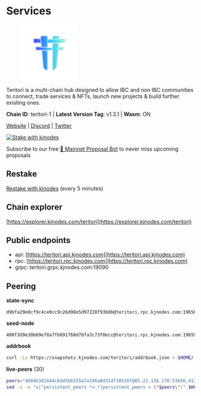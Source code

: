 # Services

<figure><img src="https://raw.githubusercontent.com/kj89/cosmos-images/main/logos/teritori.png" width="150" alt=""><figcaption></figcaption></figure>

Teritori is a multi-chain hub designed to allow IBC and non IBC communities  to connect, trade services & NFTs, launch new projects & build further existing ones.

**Chain ID**: teritori-1 | **Latest Version Tag**: v1.3.1 | **Wasm**: ON

[Website](https://teritori.com) | [Discord](https://discord.gg/teritori) | [Twitter](https://twitter.com/TeritoriNetwork)

[![Stake with kjnodes](https://i.ibb.co/cr44Q8j/button-stake-with-kjnodes.png)](https://restake.app/teritori/torivaloper184ln03hkpt75uhrrr26f66kvcqvf4yn4nc2xjm)

Subscribe to our free [🤖 Mainnet Proposal Bot](https://t.me/kjnodes_proposal_bot) to never miss upcoming proposals

## Restake

[Restake with kjnodes](https://restake.app/teritori/torivaloper184ln03hkpt75uhrrr26f66kvcqvf4yn4nc2xjm) (every 5 minutes)
## Chain explorer
[https://explorer.kjnodes.com/teritori](https://explorer.kjnodes.com/teritori)

## Public endpoints

* api: [https://teritori.api.kjnodes.com](https://teritori.api.kjnodes.com)
* rpc: [https://teritori.rpc.kjnodes.com](https://teritori.rpc.kjnodes.com)
* grpc: teritori.grpc.kjnodes.com:19090

## Peering

**state-sync**

```text
d9bfa29e0cf9c4ce0cc9c26d98e5d97228f93b0b@teritori.rpc.kjnodes.com:19656
```

**seed-node**

```text
400f3d9e30b69e78a7fb891f60d76fa3c73f0ecc@teritori.rpc.kjnodes.com:19659
```

**addrbook**
```bash
curl -Ls https://snapshots.kjnodes.com/teritori/addrbook.json > $HOME/.teritorid/config/addrbook.json
```

**live-peers** (30)
```bash
peers="4b04b3d164dc6dd5bb555a7a106a8d314f30516f@65.21.136.170:53656,412afea7f33f6f91c85f8d149eff81acb6624bb3@195.201.63.87:42656,ebc272824924ea1a27ea3183dd0b9ba713494f83@95.214.52.139:27166,d9bfa29e0cf9c4ce0cc9c26d98e5d97228f93b0b@65.109.88.38:19656,e1b058e5cfa2b836ddaa496b10911da62dcf182e@138.201.8.248:26656,409c8a2b94d3835419127521347355ae47f07dd3@5.181.190.157:27656,e726816f42831689eab9378d5d577f1d06d25716@176.9.188.21:26656,2b4f46e601fb4ede2a0c98976337e3afdaa50dac@65.108.238.102:15956,ce3baba928ae06cd3ff0af20aec888a82ddffef7@54.37.129.171:26656,3bd3a20d7c8a26a20927289a7a6bffecf71de53e@51.81.155.97:10856,15e7d5ef19a373da5ca7aebbe3b57203f21e0a07@198.244.179.127:26656,b336b83d9bab0b8cf96a3833efcbc196fab63fdd@212.95.51.215:36656,63c28f10976800fd783930067d3d3a4eef358b28@173.215.85.171:20070,41caa4106f68977e3a5123e56f57934a2d34a1c1@185.16.38.210:27166,c670830fdf60374f008fa4a4eb851deddcdaef5b@65.109.88.107:46656,0b27217386756577e1eadf00c4169dc8f041e522@51.210.7.219:26656,11f78b7959eb7454ed6ec2bd77a3f45491463fc8@162.19.89.8:10756,6fd88e2143e6d4ba02a7f745565120df18e84699@109.236.80.46:26656,6085c32b26fb1baa4b16b426f5d56f2fff81cfc7@135.181.165.246:26656,8e1e342208f400bb10677617d4f08b31a3b48877@138.201.61.159:26656,e3374c3d25a36f06662fa150043e5e6529d11570@88.198.32.17:31656,526d8c7c44f59be9a39d7463c576b68c0db23174@65.108.234.23:15956,17308ce7e097819743a01c0d30fedaa27e9f16a4@141.95.65.73:15956,bdc0136f16ef53e5df84957549c876693345bbd6@51.159.2.19:24493,571084dbc97e895d11f748fccdcd1a098d8f169a@15.235.115.156:10002,c124ce0b508e8b9ed1c5b6957f362225659b5343@169.155.168.57:26656,623720576706fab7cf29e6a37aed39b9852d68f0@65.109.69.154:36656,4991cc04c48f96dec265464d5cf276e16f6b302c@31.156.88.34:26656,28ffbde471fa1c1bb848ab3c8ea4ecbf5833529a@81.196.253.241:17656,46b7ae20e3cc4264076a91c3601f3894a021a80d@65.108.6.45:36656"
sed -i -e "s|^persistent_peers *=.*|persistent_peers = \"$peers\"|" $HOME/.teritorid/config/config.toml
```
